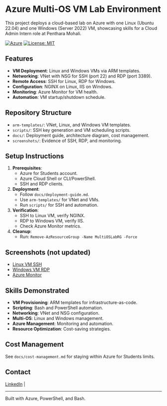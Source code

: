 # Azure Multi-OS VM Lab Environment

This project deploys a cloud-based lab on Azure with one Linux (Ubuntu 22.04) and one Windows (Server 2022) VM, showcasing skills for a Cloud Admin Intern role at Penthara Mohali.

[![Azure](https://img.shields.io/badge/Azure-Cloud-blue)](https://azure.microsoft.com)
[![License: MIT](https://img.shields.io/badge/License-MIT-yellow)](https://opensource.org/licenses/MIT)

## Features
- **VM Deployment**: Linux and Windows VMs via ARM templates.
- **Networking**: VNet with NSG for SSH (port 22) and RDP (port 3389).
- **Remote Access**: SSH for Linux, RDP for Windows.
- **Configuration**: NGINX on Linux, IIS on Windows.
- **Monitoring**: Azure Monitor for VM health.
- **Automation**: VM startup/shutdown schedule.

## Repository Structure
- `arm-templates/`: VNet, Linux, and Windows VM templates.
- `scripts/`: SSH key generation and VM scheduling scripts.
- `docs/`: Deployment guide, architecture diagram, cost management.
- `screenshots/`: Evidence of SSH, RDP, and monitoring.

## Setup Instructions
1. **Prerequisites**:
   - Azure for Students account.
   - Azure Cloud Shell or CLI/PowerShell.
   - SSH and RDP clients.
2. **Deployment**:
   - Follow `docs/deployment-guide.md`.
   - Use `arm-templates/` for VNet and VMs.
   - Run `scripts/` for SSH and automation.
3. **Verification**:
   - SSH to Linux VM, verify NGINX.
   - RDP to Windows VM, verify IIS.
   - Check Azure Monitor metrics.
4. **Cleanup**:
   - Run: `Remove-AzResourceGroup -Name MultiOSLabRG -Force`

## Screenshots (not updated)
- [Linux VM SSH](screenshots/linux-vm-ssh.png)
- [Windows VM RDP](screenshots/windows-vm-rdp.png)
- [Azure Monitor](screenshots/azure-monitor.png)

## Skills Demonstrated
- **VM Provisioning**: ARM templates for infrastructure-as-code.
- **Scripting**: Bash and PowerShell automation.
- **Networking**: VNet and NSG configuration.
- **Multi-OS**: Linux and Windows management.
- **Azure Management**: Monitoring and automation.
- **Resource Optimization**: Cost-saving strategies.

## Cost Management
See `docs/cost-management.md` for staying within Azure for Students limits.

## Contact
[LinkedIn](https://www.linkedin.com/in/ayush-priyadarshi-894836167/) | 

---
Built with Azure, PowerShell, and Bash.
